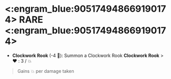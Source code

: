 # <:engram_blue:905174948669190174> RARE <:engram_blue:905174948669190174>

- **Clockwork Rook** (-4 :large_blue_diamond:): Summon a Clockwork Rook 
**__Clockwork Rook__**
﻿> :heart:﻿﻿﻿ : 3 / :boom:
> ﻿﻿Gains :boom: per damage taken
